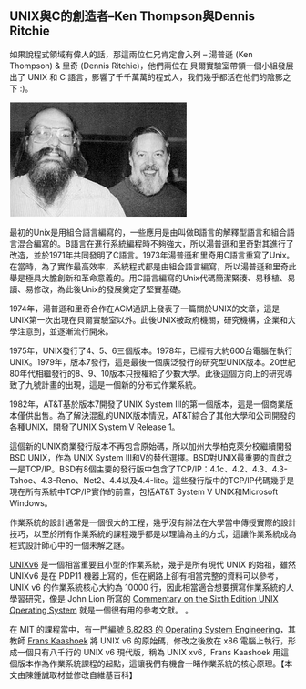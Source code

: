 ## UNIX與C的創造者–Ken Thompson與Dennis Ritchie

如果說程式領域有偉人的話，那這兩位仁兄肯定會入列 – 湯普遜 (Ken Thompson) & 里奇 (Dennis Ritchie)，他們兩位在 貝爾實驗室帶領一個小組發展出了 UNIX 和 C 語言，影響了千千萬萬的程式人，我們幾乎都活在他們的陰影之下 :)。

![Ken Thompson&Dennis Ritchie](../img/KR.png)

最初的Unix是用組合語言編寫的，一些應用是由叫做B語言的解釋型語言和組合語言混合編寫的。B語言在進行系統編程時不夠強大，所以湯普遜和里奇對其進行了改造，並於1971年共同發明了C語言。1973年湯普遜和里奇用C語言重寫了Unix。在當時，為了實作最高效率，系統程式都是由組合語言編寫，所以湯普遜和里奇此舉是極具大膽創新和革命意義的。用C語言編寫的Unix代碼簡潔緊湊、易移植、易讀、易修改，為此後Unix的發展奠定了堅實基礎。

1974年，湯普遜和里奇合作在ACM通訊上發表了一篇關於UNIX的文章，這是UNIX第一次出現在貝爾實驗室以外。此後UNIX被政府機關，研究機構，企業和大學注意到，並逐漸流行開來。

1975年，UNIX發行了4、5、6三個版本。1978年，已經有大約600台電腦在執行UNIX。1979年，版本7發行，這是最後一個廣泛發行的研究型UNIX版本。20世紀80年代相繼發行的8、9、10版本只授權給了少數大學。此後這個方向上的研究導致了九號計畫的出現，這是一個新的分布式作業系統。

1982年，AT&T基於版本7開發了UNIX System Ⅲ的第一個版本，這是一個商業版本僅供出售。為了解決混亂的UNIX版本情況，AT&T綜合了其他大學和公司開發的各種UNIX，開發了UNIX System V Release 1。

這個新的UNIX商業發行版本不再包含原始碼，所以加州大學柏克萊分校繼續開發 BSD UNIX，作為 UNIX System III和V的替代選擇。BSD對UNIX最重要的貢獻之一是TCP/IP。BSD有8個主要的發行版中包含了TCP/IP：4.1c、4.2、4.3、4.3-Tahoe、4.3-Reno、Net2、4.4以及4.4-lite。這些發行版中的TCP/IP代碼幾乎是現在所有系統中TCP/IP實作的前輩，包括AT&T System V UNIX和Microsoft Windows。

作業系統的設計通常是一個很大的工程，幾乎沒有辦法在大學當中傳授實際的設計技巧，以至於所有作業系統的課程幾乎都是以理論為主的方式，這讓作業系統成為程式設計師心中的一個未解之謎。

[UNIXv6](http://en.wikipedia.org/wiki/Version_6_Unix) 是一個相當重要且小型的作業系統，幾乎是所有現代 UNIX 的始祖，雖然 UNIXv6 是在 PDP11 機器上寫的，但在網路上卻有相當完整的資料可以參考，UNIX v6 的作業系統核心大約為 10000 行，因此相當適合想要撰寫作業系統的人學習研究，像是 John Lion 所寫的 [Commentary on the Sixth Edition UNIX Operating System](http://www.lemis.com/grog/Documentation/Lions/) 就是一個很有用的參考文獻。
。

在 MIT 的課程當中，有一門[編號 6.8283 的 Operating System Engineering](http://pdos.csail.mit.edu/6.828/)，其教師 [Frans Kaashoek](http://pdos.csail.mit.edu/~kaashoek/) 將 UNIX v6 的原始碼，修改之後放在 x86 電腦上執行，形成一個只有八千行的 UNIX v6 現代版，稱為 UNIX xv6，Frans Kaashoek 用這個版本作為作業系統課程的起點，這讓我們有機會一睹作業系統的核心原理。【本文由陳鍾誠取材並修改自維基百科】

